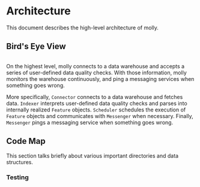 # Architecture

This document describes the high-level architecture of molly.

## Bird's Eye View

<!-- TODO: Insert UML diagram here -->
![]()

On the highest level, molly connects to a data warehouse and accepts a series of user-defined data quality checks. With those information, molly monitors the warehouse continuously, and ping a messaging services when something goes wrong.

More specifically, `Connector` connects to a data warehouse and fetches data. `Indexer` interprets user-defined data quality checks and parses into internally realized `Feature` objects. `Scheduler` schedules the execution of `Feature` objects and communicates with `Messenger` when necessary. Finally, `Messenger` pings a messaging service when something goes wrong.

## Code Map

This section talks briefly about various important directories and data structures.

<!-- TODO -->

### Testing

<!-- TODO -->
